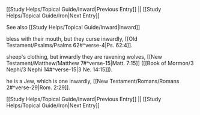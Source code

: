 [[Study Helps/Topical Guide/Inward|Previous Entry]]  ||  [[Study Helps/Topical Guide/Iron|Next Entry]]

 See also [[Study Helps/Topical Guide/Inward|Inward]]

 bless with their mouth, but they curse inwardly, [[Old Testament/Psalms/Psalms 62#^verse-4|Ps. 62:4]].

 sheep's clothing, but inwardly they are ravening wolves, [[New Testament/Matthew/Matthew 7#^verse-15|Matt. 7:15]] ([[Book of Mormon/3 Nephi/3 Nephi 14#^verse-15|3 Ne. 14:15]]).

 he is a Jew, which is one inwardly, [[New Testament/Romans/Romans 2#^verse-29|Rom. 2:29]].

[[Study Helps/Topical Guide/Inward|Previous Entry]]  ||  [[Study Helps/Topical Guide/Iron|Next Entry]]
